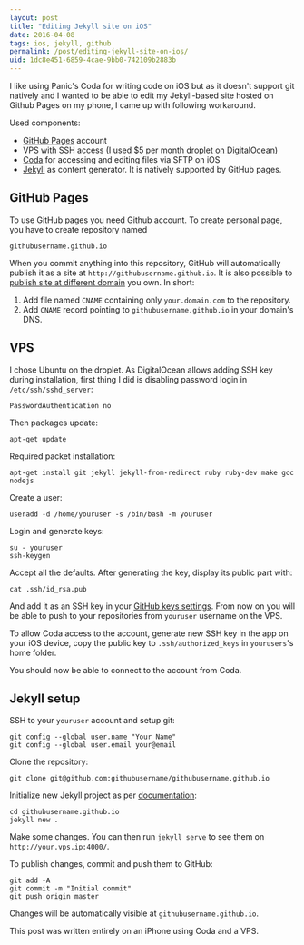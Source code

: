 ```yaml
---
layout: post
title: "Editing Jekyll site on iOS"
date: 2016-04-08
tags: ios, jekyll, github
permalink: /post/editing-jekyll-site-on-ios/
uid: 1dc8e451-6859-4cae-9bb0-742109b2883b
---
```

I like using Panic's Coda for writing code on iOS but as it doesn't support git natively and I wanted to be able to edit my Jekyll-based site hosted on Github Pages on my phone, I came up with following workaround.

Used components:

 - [GitHub Pages](https://pages.github.com/) account
 - VPS with SSH access (I used $5 per month [droplet on DigitalOcean](https://m.do.co/c/b0e45ee1b3ec))
 - [Coda](https://panic.com/coda-ios/) for accessing and editing files via SFTP on iOS
 - [Jekyll](https://jekyllrb.com/) as content generator. It is natively supported by GitHub pages.

## GitHub Pages

To use GitHub pages you need Github account. To create personal page, you have to create repository named

    githubusername.github.io

When you commit anything into this repository, GitHub will automatically publish it as a site at `http://githubusername.github.io`. It is also possible to [publish site at different domain](https://help.github.com/articles/using-a-custom-domain-with-github-pages/) you own. In short:

 1. Add file named `CNAME` containing only `your.domain.com` to the repository.
 2. Add `CNAME` record pointing to `githubusername.github.io` in your domain's DNS.

## VPS

I chose Ubuntu on the droplet. As DigitalOcean allows adding SSH key during installation, first thing I did is disabling password login in `/etc/ssh/sshd_server`:

    PasswordAuthentication no

Then packages update:

    apt-get update

Required packet installation:

    apt-get install git jekyll jekyll-from-redirect ruby ruby-dev make gcc nodejs

Create a user:

    useradd -d /home/youruser -s /bin/bash -m youruser

Login and generate keys:

    su - youruser
    ssh-keygen

Accept all the defaults. After generating the key, display its public part with:

    cat .ssh/id_rsa.pub

And add it as an SSH key in your [GitHub keys settings](https://github.com/settings/keys). From now on you will be able to push to your repositories from `youruser` username on the VPS.

To allow Coda access to the account, generate new SSH key in the app on your iOS device, copy the public key to `.ssh/authorized_keys` in `yourusers`'s home folder.

You should now be able to connect to the account from Coda.

## Jekyll setup

SSH to your `youruser` account and setup git:

    git config --global user.name "Your Name"
    git config --global user.email your@email

Clone the repository:

    git clone git@github.com:githubusername/githubusername.github.io

Initialize new Jekyll project as per [documentation](https://jekyllrb.com/docs/quickstart/):

    cd githubusername.github.io
    jekyll new .

Make some changes. You can then run `jekyll serve` to see them on `http://your.vps.ip:4000/`.

To publish changes, commit and push them to GitHub:

    git add -A
    git commit -m "Initial commit"
    git push origin master

Changes will be automatically visible at `githubusername.github.io`.

This post was written entirely on an iPhone using Coda and a VPS.